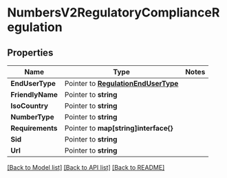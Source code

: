# NumbersV2RegulatoryComplianceRegulation

## Properties
Name | Type | Notes
------------ | ------------- | -------------
**EndUserType** | Pointer to [**RegulationEndUserType**](regulation_end_user_type.md) | 
**FriendlyName** | Pointer to **string** | 
**IsoCountry** | Pointer to **string** | 
**NumberType** | Pointer to **string** | 
**Requirements** | Pointer to **map[string]interface{}** | 
**Sid** | Pointer to **string** | 
**Url** | Pointer to **string** | 

[[Back to Model list]](../README.md#documentation-for-models) [[Back to API list]](../README.md#documentation-for-api-endpoints) [[Back to README]](../README.md)


